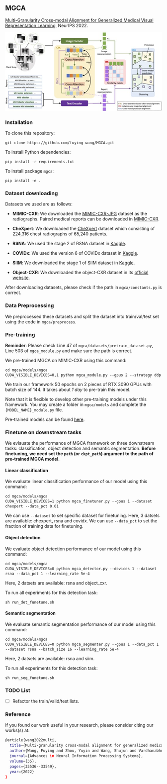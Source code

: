 ## MGCA
[Multi-Granularity Cross-modal Alignment for Generalized Medical Visual Representation Learning](https://arxiv.org/abs/2210.06044), NeurIPS 2022.

![framework](docs/framework.jpg)

###  Installation
To clone this repository:
```
git clone https://github.com/fuying-wang/MGCA.git
```
To install Python dependencies:
```
pip install -r requirements.txt
```
To install package `mgca`:
```
pip install -e .
```
### Dataset downloading
Datasets we used are as follows:
- **MIMIC-CXR**: We downloaded the [MIMIC-CXR-JPG](https://physionet.org/content/mimic-cxr-jpg/2.0.0/) dataset as the radiographs. Paired medical reports can be downloaded in [MIMIC-CXR](https://physionet.org/content/mimic-cxr/2.0.0/mimic-cxr-reports.zip).

- **CheXpert**: We downloaded the [CheXpert](https://stanfordmlgroup.github.io/competitions/chexpert/) dataset which consisting of 224,316 chest radiographs of 65,240 patients.

- **RSNA**: We used the stage 2 of RSNA dataset in [Kaggle](https://www.kaggle.com/competitions/rsna-pneumonia-detection-challenge/data). 

- **COVIDx**: We used the version 6 of COVIDx dataset in [Kaggle](https://www.kaggle.com/datasets/andyczhao/covidx-cxr2).

- **SIIM**: We downloaded the stage 1 of SIIM dataset in [Kaggle](https://www.kaggle.com/competitions/siim-acr-pneumothorax-segmentation/data).

- **Object-CXR**: We downloaded the object-CXR dataset in its [official website](https://academictorrents.com/details/fdc91f11d7010f7259a05403fc9d00079a09f5d5).

After downloading datasets, please check if the path in `mgca/constants.py` is correct.

### Data Preprocessing
We preprocessed these datasets and split the dataset into train/val/test set using the code in `mgca/preprocess`.

### Pre-training

**Reminder**: Please check Line 47 of `mgca/datasets/pretrain_dataset.py`, Line 503 of `mgca_module.py` and make sure the path is correct.

We pre-trained MGCA on MIMIC-CXR using this command:
```
cd mgca/models/mgca
CUDA_VISIBLE_DEVICES=0,1 python mgca_module.py --gpus 2 --strategy ddp
```
We train our framework 50 epochs on 2 pieces of RTX 3090 GPUs with batch size of 144. It takes about *1 day* to pre-train this model.

Note that it is flexible to develop other pre-training models under this framework. You may create a folder in `mgca/models` and complete the `{MODEL_NAME}_module.py` file.

Pre-trained models can be found [here](https://drive.google.com/drive/folders/15_mP9Lqq2H15R53qlKn3l_xzGVzi9jX9?usp=sharing).

### Finetune on downstream tasks
We evlauate the performance of MGCA framework on three downstream tasks: classification, object detection and semantic segmentation. **Before finetuning, we need set the `path` (or `ckpt_path`) argument to the path of pre-trained MGCA model.**

#### Linear classification
We evaluate linear classification performance of our model using this command:
```
cd mgca/models/mgca
CUDA_VISIBLE_DEVICES=1 python mgca_finetuner.py --gpus 1 --dataset chexpert --data_pct 0.01
```
We can use `--dataset` to set specific dataset for finetuning. Here, 3 datsets are available: chexpert, rsna and covidx.
We can use `--data_pct` to set the fraction of training data for finetuning.

#### Object detection
We evaluate object detection performance of our model using this command:
```
cd mgca/models/mgca
CUDA_VISIBLE_DEVICES=0 python mgca_detector.py --devices 1 --dataset rsna --data_pct 1 --learning_rate 5e-4
```
Here, 2 datsets are available: rsna and object_cxr.

To run all experiments for this detection task:
```
sh run_det_funetune.sh
```

#### Semantic segmentation
We evaluate semantic segmentation performance of our model using this command:
```
cd mgca/models/mgca
CUDA_VISIBLE_DEVICES=0 python mgca_segmenter.py --gpus 1 --data_pct 1 --dataset rsna --batch_size 16 --learning_rate 5e-4
```
Here, 2 datsets are available: rsna and siim.

To run all experiments for this detection task:
```
sh run_seg_funetune.sh
```

### TODO List
- [ ] Refactor the train/valid/test lists.

### Reference
If you found our work useful in your research, please consider citing our works(s) at:
```bash
@article{wang2022multi,
  title={Multi-granularity cross-modal alignment for generalized medical visual representation learning},
  author={Wang, Fuying and Zhou, Yuyin and Wang, Shujun and Vardhanabhuti, Varut and Yu, Lequan},
  journal={Advances in Neural Information Processing Systems},
  volume={35},
  pages={33536--33549},
  year={2022}
}
```

